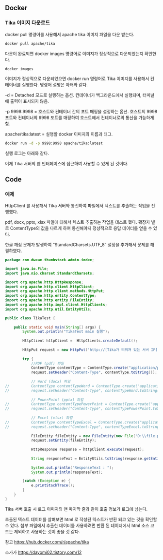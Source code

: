 ## Docker

### Tika 이미지 다운로드

docker pull 명령어를 사용해서 apache tika 이미지 파일을 다운 받는다.

```bash
docker pull apache/tika
```


다운이 완료되면 docker images 명령어로 이미지가 정상적으로 다운되었는지 확인한다.

```bash
docker images
```


이미지가 정상적으로 다운되었으면 docker run 명령어로 Tika 이미지를 사용해서 컨테이너를 실행한다. 명령어 설명은 아래와 같다.

-d  = Detached 모드로 실행하는 옵션. 컨테이너가 백그라운드에서 실행되며, 터미널에 출력이 표시되지 않음.

-p 9998:9998 = 호스트와 컨테이너 간의 포트 매핑을 설정하는 옵션. 호스트의 9998 포트와 컨테이너의 9998 포트를 매핑하여 호스트에서 컨테이너로의 통신을 가능하게 함.

apache/tika:latest = 실행할 docker 이미지의 이름과 태그.

```bash
docker run -d -p 9998:9998 apache/tika:latest
```


실행 로그는 아래와 같다.


이제 Tika 서버의 웹 인터페이스에 접근하여 사용할 수 있게 된 것이다.

## Code

### 예제

HttpClient 를 사용해서 Tika 서버와 통신하여 파일에서 텍스트를 추출하는 작업을 진행했다.

pdf, docx, pptx, xlsx 파일에 대해서 텍스트 추출하는 작업을 테스트 했다. 확장자 별로 ContentType의 값을 다르게 하여 통신해야지 정상적으로 응답 데이터를 얻을 수 있다.

한글 깨짐 문제가 발생하여 “StandardCharsets.UTF_8” 설정을 추가해서 문제를 해결하였다.

```java
package com.dweax.thumbstock.admin.index;

import java.io.File;
import java.nio.charset.StandardCharsets;

import org.apache.http.HttpResponse;
import org.apache.http.client.HttpClient;
import org.apache.http.client.methods.HttpPut;
import org.apache.http.entity.ContentType;
import org.apache.http.entity.FileEntity;
import org.apache.http.impl.client.HttpClients;
import org.apache.http.util.EntityUtils;

public class TikaTest {
	
	public static void main(String[] args) {
		System.out.println("TikaTest main 실행");
		
		HttpClient httpClient =  HttpClients.createDefault();
		
		HttpPut request = new HttpPut("http://[Tika가 띄워져 있는 서버 IP]:9998/tika");
		
		try {
			//PDF (pdf) 파일 
			ContentType contentType = ContentType.create("application/pdf", StandardCharsets.UTF_8);
			request.setHeader("Content-Type", contentType.toString());
			
			// Word (docx) 파일
//			ContentType contentTypeWord = ContentType.create("application/vnd.openxmlformats-officedocument.wordprocessingml.document", StandardCharsets.UTF_8);
//			request.setHeader("Content-Type", contentTypeWord.toString());
			
			// PowerPoint (pptx) 파일
//			ContentType contentTypePowerPoint = ContentType.create("application/vnd.openxmlformats-officedocument.presentationml.presentation", StandardCharsets.UTF_8);
//			request.setHeader("Content-Type", contentTypePowerPoint.toString());
			
			// Excel (xlsx) 파일
//			ContentType contentTypeExcel = ContentType.create("application/vnd.openxmlformats-officedocument.spreadsheetml.sheet", StandardCharsets.UTF_8);
//			request.setHeader("Content-Type", contentTypeExcel.toString());
			
			FileEntity fileEntity = new FileEntity(new File("D:\\file.pdf"));
			request.setEntity(fileEntity);
			
			HttpResponse response = httpClient.execute(request);
			
			String responseText = EntityUtils.toString(response.getEntity(), StandardCharsets.UTF_8);
			
			System.out.println("ResponseText : ");
			System.out.println(responseText);

		}catch (Exception e) {
			e.printStackTrace();
		}
	}
}
```

Tika 서버 호출 시 로그 이미지의 맨 마지막 줄과 같이 호출 정보가 로그에 남는다.


추출된 텍스트 데이터를 살펴보면 html 로 작성된 텍스트가 반환 되고 있는 것을 확인할 수 있다. 첨부 파일에서 추출한 데이터를 사용하려면 반환 된 데이터에서 html 소스 코드는 제외하고 사용하는 것이 좋을 것 같다.


참고
https://hub.docker.com/r/apache/tika


추가가
https://dayomi02.tistory.com/12
